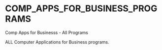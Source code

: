 # COMP_APPS_FOR_BUSINESS_PROGRAMS
 Comp Apps for Businesss - All Programs

ALL Computer Applications for Business programs.